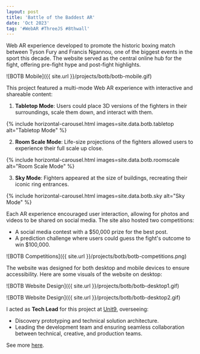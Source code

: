 ```yaml
---
layout: post
title: 'Battle of the Baddest AR'
date: 'Oct 2023'
tag: '#WebAR #ThreeJS #8thwall'
---
```


Web AR experience developed to promote the historic boxing match between Tyson Fury and Francis Ngannou, one of the biggest events in the sport this decade. The website served as the central online hub for the fight, offering pre-fight hype and post-fight highlights.

![BOTB Mobile]({{ site.url }}/projects/botb/botb-mobile.gif)

This project featured a multi-mode Web AR experience with interactive and shareable content:

1. **Tabletop Mode**: Users could place 3D versions of the fighters in their surroundings, scale them down, and interact with them.

{% include horizontal-carousel.html images=site.data.botb.tabletop alt="Tabletop Mode" %}

2. **Room Scale Mode**: Life-size projections of the fighters allowed users to experience their full scale up close.

{% include horizontal-carousel.html images=site.data.botb.roomscale alt="Room Scale Mode" %}

3. **Sky Mode**: Fighters appeared at the size of buildings, recreating their iconic ring entrances.

{% include horizontal-carousel.html images=site.data.botb.sky alt="Sky Mode" %}

Each AR experience encouraged user interaction, allowing for photos and videos to be shared on social media. The site also hosted two competitions: 
- A social media contest with a $50,000 prize for the best post.
- A prediction challenge where users could guess the fight's outcome to win $100,000.

![BOTB Competitions]({{ site.url }}/projects/botb/botb-competitions.png)

The website was designed for both desktop and mobile devices to ensure accessibility.
Here are some visuals of the website on desktop:

![BOTB Website Design]({{ site.url }}/projects/botb/botb-desktop1.gif)

![BOTB Website Design]({{ site.url }}/projects/botb/botb-desktop2.gif)

I acted as **Tech Lead** for this project at [Unit9](https://www.unit9.com), overseeing:
- Discovery prototyping and technical solution architecture.
- Leading the development team and ensuring seamless collaboration between technical, creative, and production teams.

See more [here](https://www.unit9.com/project/battle-baddest-ar-microsite/).
